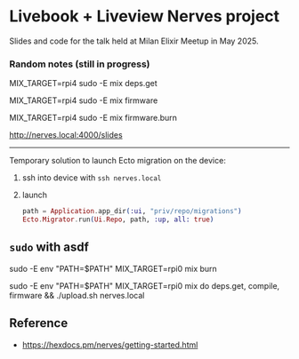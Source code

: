 # Livebook + Liveview Nerves project 

Slides and code for the talk held at Milan Elixir Meetup in May 2025.



### Random notes (still in progress)

MIX_TARGET=rpi4 sudo -E mix deps.get

MIX_TARGET=rpi4 sudo -E mix firmware

MIX_TARGET=rpi4 sudo -E mix firmware.burn

  
http://nerves.local:4000/slides


--- 

Temporary solution to launch Ecto migration on the device:

1. ssh into device with `ssh nerves.local`

2. launch
    ```elixir
    path = Application.app_dir(:ui, "priv/repo/migrations")
    Ecto.Migrator.run(Ui.Repo, path, :up, all: true)
    ```

## `sudo` with asdf

sudo -E env "PATH=$PATH" MIX_TARGET=rpi0 mix burn

sudo -E env "PATH=$PATH" MIX_TARGET=rpi0 mix do deps.get, compile, firmware && ./upload.sh nerves.local


## Reference

* https://hexdocs.pm/nerves/getting-started.html